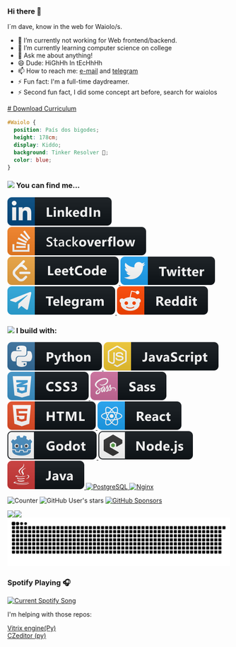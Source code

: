 ### Hi there 👋

<!--
**davecarrijo/davecarrijo** is a ✨ _special_ ✨ repository because its `README.md` (this file) appears on your GitHub profile.


-->

I´m dave, know in the web for Waiolo/s.

- 🔭 I’m currently not working for Web frontend/backend.<br>
- 🌱 I’m currently learning computer science on college<br>
- 💬 Ask me about anything!<br>
- 😄 Dude: HiGhHh In tEcHhHh<br>
- 📫 How to reach me: [e-mail](davecarrijo@hotmail.com) and [telegram](https://telegram.me/davecarrijo)<br>
- ⚡ Fun fact: I'm a full-time daydreamer.<br>
- ⚡ Second fun fact, I did some concept art before, search for waiolos

<a href="" target="_blank"># Download Curriculum</a>

<!-- primeira coluna -->
```css
#Waiolo {
  position: País dos bigodes;
  height: 178cm;
  display: Kiddo;
  background: Tinker Resolver 🔨;
  color: blue;
}
```

### <img src="https://media.giphy.com/media/VgCDAzcKvsR6OM0uWg/giphy.gif" width="30"> You can find me...

<p align="left">
<a href="https://www.linkedin.com/in/davidcarrijo/" target="_blank">
    <img src="https://github.com/MikeCodesDotNET/ColoredBadges/raw/master/svg/social/linkedin.svg" alt="Linkdln" style="vertical-align:top margin:6px 4px">
  </a>
<a href="https://stackoverflow.com/users/16715131/dave-carrijo" target="_blank">
    <img src="https://raw.githubusercontent.com/MikeCodesDotNET/ColoredBadges/master/svg/social/stackoverflow.svg" alt="StackOverFlow" style="vertical-align:top margin:6px 4px">
  </a>
<a href="https://leetcode.com/Waiolo/" target="_blank">
  <img src="https://github.com/MikeCodesDotNET/ColoredBadges/raw/master/svg/dev/services/leetcode.svg" alt="StackOverFlow" style="vertical-align:top margin:6px 4px">
  </a>
<a href="https://twitter.com/davecarrijo" target="_blank">
    <img src="https://github.com/MikeCodesDotNET/ColoredBadges/raw/master/svg/social/twitter.svg" alt="Twitter" style="vertical-align:top margin:6px 4px">
  </a>
<a href="https://telegram.me/davecarrijo" target="_blank">
    <img src="https://github.com/MikeCodesDotNET/ColoredBadges/raw/master/svg/social/telegram.svg" alt="Telegram" style="vertical-align:top margin:6px 4px">
  </a>
<a href="https://www.reddit.com/user/Waiolo" target="_blank">
    <img src="https://github.com/MikeCodesDotNET/ColoredBadges/raw/master/svg/social/reddit.svg" alt="Reddit" style="vertical-align:top margin:6px 4px">
  </a>

<!-- Segunda coluna -->

### <img src="https://media.giphy.com/media/VgCDAzcKvsR6OM0uWg/giphy.gif" width="30"> I build with:

<p align="left">
<a href="#">
    <img src="https://raw.githubusercontent.com/MikeCodesDotNET/ColoredBadges/master/svg/dev/languages/python.svg" alt="Python" style="vertical-align:top margin:6px 4px">
  </a>
<a href="#">
    <img src="https://github.com/MikeCodesDotNET/ColoredBadges/raw/master/svg/dev/languages/js.svg" alt="JavaScript" style="vertical-align:top margin:6px 4px">
  </a>
<a href="#">
    <img src="https://github.com/MikeCodesDotNET/ColoredBadges/raw/master/svg/dev/languages/css3.svg" alt="CSS" style="vertical-align:top margin:6px 4px">
  </a>
<a href="#">
    <img src="https://raw.githubusercontent.com/MikeCodesDotNET/ColoredBadges/master/svg/dev/languages/sass.svg" alt="SASS" style="vertical-align:top margin:6px 4px">
  </a>
<a href="#">
    <img src="https://github.com/MikeCodesDotNET/ColoredBadges/raw/master/svg/dev/languages/html.svg" alt="HTML" style="vertical-align:top margin:6px 4px">
  </a>
<a href="#">
<!--  not yet   <img src="https://github.com/MikeCodesDotNET/ColoredBadges/raw/master/svg/dev/languages/swift.svg" alt="Swift" style="vertical-align:top margin:6px 4px">
  </a> -->
<a href="#">
    <img src="https://raw.githubusercontent.com/MikeCodesDotNET/ColoredBadges/master/svg/dev/frameworks/react.svg" alt="ReactJS" style="vertical-align:top margin:6px 4px">
  </a>
<a href="#">
    <img src="https://github.com/MikeCodesDotNET/ColoredBadges/raw/master/svg/dev/frameworks/godot.svg" alt="Godot" style="vertical-align:top margin:6px 4px">
  </a>
<a href="#">
    <img src="https://raw.githubusercontent.com/MikeCodesDotNET/ColoredBadges/master/svg/dev/frameworks/nodejs_larger.svg" alt="Node.js" style="vertical-align:top margin:6px 4px">
  </a>
<a href="#">
    <img src="https://raw.githubusercontent.com/MikeCodesDotNET/ColoredBadges/master/svg/dev/languages/java.svg" alt="Java" style="vertical-align:top margin:6px 4px">
  </a>
  <a href="#">
    <img src="https://img.shields.io/badge/PostgreSQL-316192?style=for-the-badge&logo=postgresql&logoColor=white" alt="PostgreSQL" style="vertical-align:top margin:6px 4px">
  </a>
  <a href="#">
    <img src="https://img.shields.io/badge/Nginx-009639?style=for-the-badge&logo=nginx&logoColor=white" alt="Nginx" style="vertical-align:top margin:6px 4px">
  </a>
  <!-- <a href="#">
    <img src="https://img.shields.io/badge/Amazon_AWS-232F3E?style=for-the-badge&logo=amazon-aws&logoColor=whitee" alt="AWS" style="vertical-align:top margin:6px 4px">
  </a> -->

</p>


<!-- Terceira coluna -->

![Counter](https://visitor-badge.glitch.me/badge?page_id=davecarrijo.visitor-badge)
![GitHub User's stars](https://img.shields.io/github/stars/davecarrijo?affiliations=OWNER%2CCOLLABORATOR&label=GH%20stars)
[![GitHub Sponsors](https://img.shields.io/github/sponsors/davecarrijo?label=GH%20sponsors&style=flat)](https://github.com/sponsors/waiolo)

<a href="https://github.com/anuraghazra/github-readme-stats">
  <img align="left" src="https://github-readme-stats.vercel.app/api?username=davecarrijo&show_icons=true&bg_color=00000000&count_private=true&show_icons=true&hide_border=true" />
</a>
<a href="https://github.com/anuraghazra/github-readme-stats">
  <img align="left" src="https://github-readme-stats.vercel.app/api/top-langs/?username=davecarrijo&show_icons=true&bg_color=00000000" />
</a>
<div>

![Snake animation](https://github.com/davecarrijo/davecarrijo/blob/output/github-contribution-grid-snake.svg)
### Spotify Playing 🎧
</div>
<a href="https://open.spotify.com/user/waiolos">
  <img src="https://spotify-readme-nws6g1csl-waiolo.vercel.app/api?rainbow=true" alt="Current Spotify Song">
</a>
<br>
<div>
<p>I'm helping with those repos:</p>
<a href="https://github.com/ShadityZ/Vitrix-Engine">Vitrix engine(Py)</a><br>
<a href="https://github.com/relt-1/czeditor/">CZeditor (py)</a><br>
</div>
